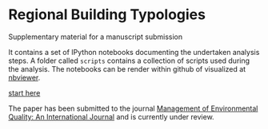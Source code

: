 # Regional Building Typologies

Supplementary material for a manuscript submission

It contains a set of IPython notebooks documenting the undertaken analysis
steps. A folder called `scripts` contains a collection of scripts used during
the analysis. The notebooks can be render within github of visualized at
[nbviewer](http://nbviewer.ipython.org/github/emunozh/RegionalBuildingTypologies/tree/master/).

[start here]()

The paper has been submitted to the journal
[Management of Environmental Quality: An International Journal](http://www.emeraldinsight.com/loi/meq)
and is currently under review. 
